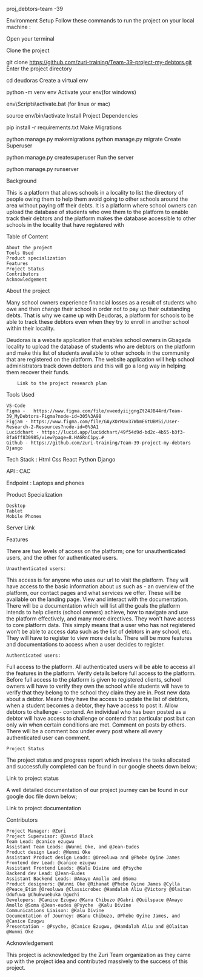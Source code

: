 proj_debtors-team -39

Environment Setup
Follow these commands to run the project on your local machine :

Open your terminal

Clone the project

git clone https://github.com/zuri-training/Team-39-project-my-debtors.git
Enter the project directory

cd deudoras
Create a virtual env

python -m venv env
Activate your env(for windows)

env\Scripts\activate.bat
(for linux or mac)

source env/bin/activate
Install Project Dependencies

pip install -r requirements.txt
Make Migrations

python manage.py makemigrations
python manage.py migrate
Create Superuser

python manage.py createsuperuser
Run the server

python manage.py runserver

Background

This is a platform that allows schools in a locality to list the directory of people owing them to help them avoid going to other schools around the area without paying off their debts. It is a platform where school owners can upload the database of students who owe them to the platform to enable track their debtors and the platform makes the database accessible to other schools in the locality that have registered with

Table of Content

    About the project
    Tools Used
    Product specialization
    Features
    Project Status
    Contributors
    Acknowledgement

About the project

Many school owners experience financial losses as a result of students who owe and then change their school in order not to pay up their outstanding debts. That is why we came up with Deudoras, a platform for schools to be able to track these debtors even when they try to enroll in another school within their locality.

Deudoras is a website application that enables school owners in Gbagada locality to upload the database of students who are debtors on the platform and make this list of students available to other schools in the community that are registered on the platform. The website application will help school administrators track down debtors and this will go a long way in helping them recover their funds.

        Link to the project research plan

Tools Used

    VS-Code
    Figma -   https://www.figma.com/file/xweedyiijgngZt24JB44rd/Team-39_MyDebtors-Figma?node-id=305%3A98
    Figjam - https://www.figma.com/file/GAyXOrMav37WbmE6tUBM5i/User-Research-2-Resources?node-id=0%3A1
    Lucidchart - https://lucid.app/lucidchart/49f54d9d-bd2c-4b55-b3f3-8fa6ff830985/view?page=8.HAGRnC1py.#
    Github - https://github.com/zuri-training/Team-39-project-my-debtors
    Django

Tech Stack : Html Css React Python Django

API : CAC

Endpoint : Laptops and phones

Product Specialization

    Desktop
    Tablet
    Mobile Phones

Server Link

Features

There are two levels of access on the platform; one for unauthenticated users, and the other for authenticated users.

    Unauthenticated users:

This access is for anyone who uses our url to visit the platform.
They will have access to the basic information about us such as - an overview of the platform, our contact pages and what services we offer. These will be available on the landing page.
View and interact with the documentation. There will be a documentation which will list all the goals the platform intends to help clients (school owners) achieve, how to navigate and use the platform effectively, and many more directives.
They won't have access to core platform data. This simply means that a user who has not registered won’t be able to access data such as the list of debtors in any school, etc.
They will have to register to view more details. There will be more features and documentations to access when a user decides to register.

    Authenticated users:

Full access to the platform. All authenticated users will be able to access all the features in the platform.
Verify details before full access to the platform. Before full access to the platform is given to registered clients, school owners will have to verify they own the school while students will have to verify that they belong to the school they claim they are in.
Post new data about a debtor. Means they have the access to update the list of debtors, when a student becomes a debtor, they have access to post it.
Allow debtors to challenge - contend. An individual who has been posted as a debtor will have access to challenge or contend that particular post but can only win when certain conditions are met.
Comment on posts by others. There will be a comment box under every post where all every authenticated user can comment.

    Project Status

The project status and progress report which involves the tasks allocated and successfully completed can be found in our google sheets down below;

Link to project status

A well detailed documentation of our project journey can be found in our google doc file down below;

Link to project documentation

Contributors

    Project Manager: @Zuri
    Project Supervisor: @David Black
    Team Lead: @canice ezugwu
    Assistant Team Leads: @Wunmi Oke, and @Jean-Eudes
    Product design Lead: @Wunmi Oke
    Assistant Product design Leads: @Oreoluwa and @Phebe Oyine James
    Frontend dev Lead: @canice ezugwu
    Assistant Frontend Leads: @Kalu Divine and @Psyche
    Backend dev Lead: @Jean-Eudes
    Assistant Backend Leads: @Amayo Amollo and @Soma
    Product designers: @Wunmi Oke @Rihanat @Phebe Oyine James @Cylla  @Peace_Etim @Oreoluwa @Classicrobec @Hamdalah Aliu @Victory @Olaitan Odufuwa @Chukwuebuka Oguchi
    Developers: @Canice Ezugwu @Kanu Chibuzo @Gabri @Quilspace @Amayo Amollo @Soma @Jean-eudes @Psyche  @Kalu Divine
    Communications Liaison: @Kalu Divine
    Documentation of Journey: @Kanu Chibuzo, @Phebe Oyine James, and @Canice Ezugwu
    Presentation - @Psyche, @Canice Ezugwu, @Hamdalah Aliu and @Olaitan @Wunmi Oke

Acknowledgement

This project is acknowledged by the Zuri Team organization as they came up with the project idea and contributed massively to the success of this project.

